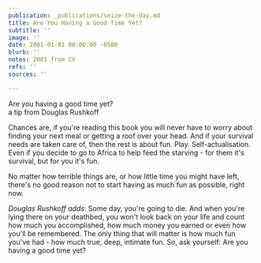 ```yaml
---
publication: _publications/seize-the-day.md
title: Are You Having a Good Time Yet?
subtitle: ''
image: ''
date: 2001-01-01 00:00:00 -0500
blurb: ''
notes: 2001 from CV
refs: ''
sources: ''

---
```

Are you having a good time yet?  
a tip from Douglas Rushkoff

Chances are, if you're reading this book you will never have to worry about finding your next meal or getting a roof over your head. And if your survival needs are taken care of, then the rest is about fun. Play. Self-actualisation. Even if you decide to go to Africa to help feed the starving - for them it's survival, but for you it's fun.

No matter how terrible things are, or how little time you might have left, there's no good reason not to start having as much fun as possible, right now.

_Douglas Rushkoff adds_: Some day, you're going to die. And when you're lying there on your deathbed, you won't look back on your life and count how much you accomplished, how much money you earned or even how you'll be remembered. The only thing that will matter is how much fun you've had - how much true, deep, intimate fun. So, ask yourself: Are you having a good time yet?